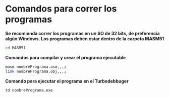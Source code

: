 # Comandos para correr los programas
**Se recomienda correr los programas en un SO de 32 bits, de preferencia algún Windows. Los programas deben estar dentro de la carpeta MASM51**
``` bash
cd MASM51
```
**Comandos para compilar y crear el programa ejecutable**
``` bash
masm nombrePrograma.asm,,,;
link nombrePrograma.obj,,,;
```
**Comando para ejecutar el programa en el Turbodebbuger**
``` bash
td nombrePrograma.exe
```